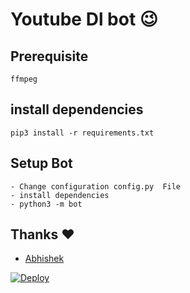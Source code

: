 # Youtube Dl bot 😉
## Prerequisite
    ffmpeg
  
    
## install dependencies
    pip3 install -r requirements.txt


## Setup Bot
    - Change configuration config.py  File
    - install dependencies
    - python3 -m bot
    
## Thanks ❤️
* [Abhishek](https://telegram.dog/itsmelegend)


[![Deploy](https://www.herokucdn.com/deploy/button.svg)](https://heroku.com/deploy?template=https://github.com/war-legend/Youtube-Downloader_Bot/tree/master)

